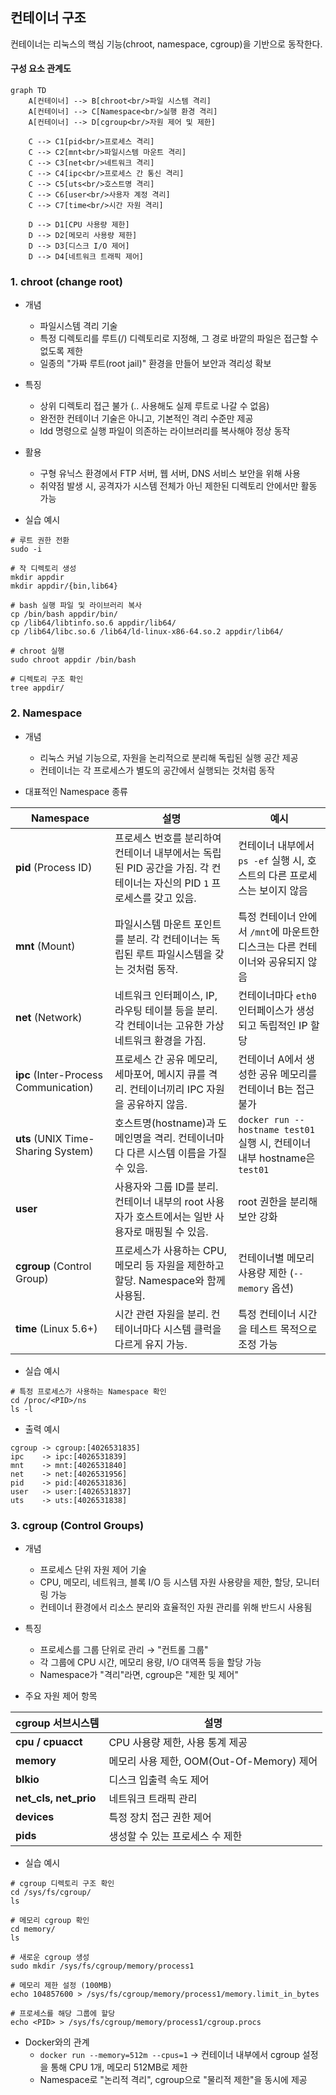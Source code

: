 ## 컨테이너 구조
컨테이너는 리눅스의 핵심 기능(chroot, namespace, cgroup)을 기반으로 동작한다.

#### 구성 요소 관계도
```mermaid
graph TD
    A[컨테이너] --> B[chroot<br/>파일 시스템 격리]
    A[컨테이너] --> C[Namespace<br/>실행 환경 격리]
    A[컨테이너] --> D[cgroup<br/>자원 제어 및 제한]

    C --> C1[pid<br/>프로세스 격리]
    C --> C2[mnt<br/>파일시스템 마운트 격리]
    C --> C3[net<br/>네트워크 격리]
    C --> C4[ipc<br/>프로세스 간 통신 격리]
    C --> C5[uts<br/>호스트명 격리]
    C --> C6[user<br/>사용자 계정 격리]
    C --> C7[time<br/>시간 자원 격리]

    D --> D1[CPU 사용량 제한]
    D --> D2[메모리 사용량 제한]
    D --> D3[디스크 I/O 제어]
    D --> D4[네트워크 트래픽 제어]
```

### 1. chroot (change root)
- 개념
  - 파일시스템 격리 기술
  - 특정 디렉토리를 루트(/) 디렉토리로 지정해, 그 경로 바깥의 파일은 접근할 수 없도록 제한
  - 일종의 "가짜 루트(root jail)" 환경을 만들어 보안과 격리성 확보

- 특징
  - 상위 디렉토리 접근 불가 (.. 사용해도 실제 루트로 나갈 수 없음)
  - 완전한 컨테이너 기술은 아니고, 기본적인 격리 수준만 제공
  - ldd 명령으로 실행 파일이 의존하는 라이브러리를 복사해야 정상 동작

- 활용
  - 구형 유닉스 환경에서 FTP 서버, 웹 서버, DNS 서비스 보안을 위해 사용
  - 취약점 발생 시, 공격자가 시스템 전체가 아닌 제한된 디렉토리 안에서만 활동 가능

- 실습 예시
```
# 루트 권한 전환
sudo -i

# 작 디렉토리 생성
mkdir appdir
mkdir appdir/{bin,lib64}

# bash 실행 파일 및 라이브러리 복사
cp /bin/bash appdir/bin/
cp /lib64/libtinfo.so.6 appdir/lib64/
cp /lib64/libc.so.6 /lib64/ld-linux-x86-64.so.2 appdir/lib64/

# chroot 실행
sudo chroot appdir /bin/bash

# 디렉토리 구조 확인
tree appdir/
```

### 2. Namespace
- 개념
  - 리눅스 커널 기능으로, 자원을 논리적으로 분리해 독립된 실행 공간 제공
  - 컨테이너는 각 프로세스가 별도의 공간에서 실행되는 것처럼 동작

- 대표적인 Namespace 종류

| Namespace                             | 설명                                                                        | 예시                                                              |
| ------------------------------------- | ------------------------------------------------------------------------- | --------------------------------------------------------------- |
| **pid** (Process ID)                  | 프로세스 번호를 분리하여 컨테이너 내부에서는 독립된 PID 공간을 가짐. 각 컨테이너는 자신의 PID `1` 프로세스를 갖고 있음. | 컨테이너 내부에서 `ps -ef` 실행 시, 호스트의 다른 프로세스는 보이지 않음                   |
| **mnt** (Mount)                       | 파일시스템 마운트 포인트를 분리. 각 컨테이너는 독립된 루트 파일시스템을 갖는 것처럼 동작.                       | 특정 컨테이너 안에서 `/mnt`에 마운트한 디스크는 다른 컨테이너와 공유되지 않음                  |
| **net** (Network)                     | 네트워크 인터페이스, IP, 라우팅 테이블 등을 분리. 각 컨테이너는 고유한 가상 네트워크 환경을 가짐.                | 컨테이너마다 `eth0` 인터페이스가 생성되고 독립적인 IP 할당                            |
| **ipc** (Inter-Process Communication) | 프로세스 간 공유 메모리, 세마포어, 메시지 큐를 격리. 컨테이너끼리 IPC 자원을 공유하지 않음.                   | 컨테이너 A에서 생성한 공유 메모리를 컨테이너 B는 접근 불가                              |
| **uts** (UNIX Time-Sharing System)    | 호스트명(hostname)과 도메인명을 격리. 컨테이너마다 다른 시스템 이름을 가질 수 있음.                      | `docker run --hostname test01` 실행 시, 컨테이너 내부 hostname은 `test01` |
| **user**                              | 사용자와 그룹 ID를 분리. 컨테이너 내부의 root 사용자가 호스트에서는 일반 사용자로 매핑될 수 있음.               | root 권한을 분리해 보안 강화                                              |
| **cgroup** (Control Group)            | 프로세스가 사용하는 CPU, 메모리 등 자원을 제한하고 할당. Namespace와 함께 사용됨.                     | 컨테이너별 메모리 사용량 제한 (`--memory` 옵션)                                |
| **time** (Linux 5.6+)                 | 시간 관련 자원을 분리. 컨테이너마다 시스템 클럭을 다르게 유지 가능.                                   | 특정 컨테이너 시간을 테스트 목적으로 조정 가능                                      |

- 실습 예시
```
# 특정 프로세스가 사용하는 Namespace 확인
cd /proc/<PID>/ns
ls -l
```
- 출력 예시
```
cgroup -> cgroup:[4026531835]
ipc    -> ipc:[4026531839]
mnt    -> mnt:[4026531840]
net    -> net:[4026531956]
pid    -> pid:[4026531836]
user   -> user:[4026531837]
uts    -> uts:[4026531838]
```

### 3. cgroup (Control Groups)
- 개념
  - 프로세스 단위 자원 제어 기술
  - CPU, 메모리, 네트워크, 블록 I/O 등 시스템 자원 사용량을 제한, 할당, 모니터링 가능
  - 컨테이너 환경에서 리소스 분리와 효율적인 자원 관리를 위해 반드시 사용됨

- 특징
  - 프로세스를 그룹 단위로 관리 → "컨트롤 그룹"
  - 각 그룹에 CPU 시간, 메모리 용량, I/O 대역폭 등을 할당 가능
  - Namespace가 "격리"라면, cgroup은 "제한 및 제어"

- 주요 자원 제어 항목

| cgroup 서브시스템            | 설명                               |
| ----------------------- | -------------------------------- |
| **cpu / cpuacct**       | CPU 사용량 제한, 사용 통계 제공             |
| **memory**              | 메모리 사용 제한, OOM(Out-Of-Memory) 제어 |
| **blkio**               | 디스크 입출력 속도 제어                    |
| **net\_cls, net\_prio** | 네트워크 트래픽 관리                      |
| **devices**             | 특정 장치 접근 권한 제어                   |
| **pids**                | 생성할 수 있는 프로세스 수 제한               |

- 실습 예시
```
# cgroup 디렉토리 구조 확인
cd /sys/fs/cgroup/
ls

# 메모리 cgroup 확인
cd memory/
ls

# 새로운 cgroup 생성
sudo mkdir /sys/fs/cgroup/memory/process1

# 메모리 제한 설정 (100MB)
echo 104857600 > /sys/fs/cgroup/memory/process1/memory.limit_in_bytes

# 프로세스를 해당 그룹에 할당
echo <PID> > /sys/fs/cgroup/memory/process1/cgroup.procs
```

- Docker와의 관계
  - `docker run --memory=512m --cpus=1` → 컨테이너 내부에서 cgroup 설정을 통해 CPU 1개, 메모리 512MB로 제한
  - Namespace로 "논리적 격리", cgroup으로 "물리적 제한"을 동시에 제공
  
